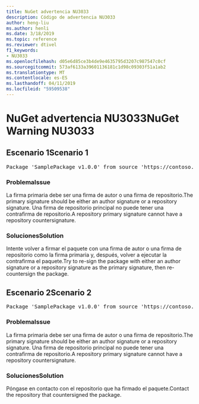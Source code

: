 ```yaml
---
title: NuGet advertencia NU3033
description: Código de advertencia NU3033
author: heng-liu
ms.author: henli
ms.date: 3/18/2019
ms.topic: reference
ms.reviewer: dtivel
f1_keywords:
- NU3033
ms.openlocfilehash: d05e6d85ce3b4de9e4635795d3207c987547c0cf
ms.sourcegitcommit: 573af6133a39601136181c1d98c09303f51a1ab2
ms.translationtype: MT
ms.contentlocale: es-ES
ms.lasthandoff: 04/11/2019
ms.locfileid: "59509538"
---
```

# <a name="nuget-warning-nu3033"></a><span data-ttu-id="1516f-103">NuGet advertencia NU3033</span><span class="sxs-lookup"><span data-stu-id="1516f-103">NuGet Warning NU3033</span></span>

## <a name="scenario-1"></a><span data-ttu-id="1516f-104">Escenario 1</span><span class="sxs-lookup"><span data-stu-id="1516f-104">Scenario 1</span></span>

<pre>Package 'SamplePackage v1.0.0' from source 'https://contoso.com/index.json': A repository primary signature must not have a repository countersignature.</pre>

### <a name="issue"></a><span data-ttu-id="1516f-105">Problema</span><span class="sxs-lookup"><span data-stu-id="1516f-105">Issue</span></span>

<span data-ttu-id="1516f-106">La firma primaria debe ser una firma de autor o una firma de repositorio.</span><span class="sxs-lookup"><span data-stu-id="1516f-106">The primary signature should be either an author signature or a repository signature.</span></span> <span data-ttu-id="1516f-107">Una firma de repositorio principal no puede tener una contrafirma de repositorio.</span><span class="sxs-lookup"><span data-stu-id="1516f-107">A repository primary signature cannot have a repository countersignature.</span></span>

### <a name="solution"></a><span data-ttu-id="1516f-108">Soluciones</span><span class="sxs-lookup"><span data-stu-id="1516f-108">Solution</span></span>

<span data-ttu-id="1516f-109">Intente volver a firmar el paquete con una firma de autor o una firma de repositorio como la firma primaria y, después, volver a ejecutar la contrafirma el paquete.</span><span class="sxs-lookup"><span data-stu-id="1516f-109">Try to re-sign the package with either an author signature or a repository signature as the primary signature, then re-countersign the package.</span></span>



## <a name="scenario-2"></a><span data-ttu-id="1516f-110">Escenario 2</span><span class="sxs-lookup"><span data-stu-id="1516f-110">Scenario 2</span></span>

<pre>Package 'SamplePackage v1.0.0' from source 'https://contoso.com/index.json': A repository primary signature must not have a repository countersignature.</pre>

### <a name="issue"></a><span data-ttu-id="1516f-111">Problema</span><span class="sxs-lookup"><span data-stu-id="1516f-111">Issue</span></span>

<span data-ttu-id="1516f-112">La firma primaria debe ser una firma de autor o una firma de repositorio.</span><span class="sxs-lookup"><span data-stu-id="1516f-112">The primary signature should be either an author signature or a repository signature.</span></span> <span data-ttu-id="1516f-113">Una firma de repositorio principal no puede tener una contrafirma de repositorio.</span><span class="sxs-lookup"><span data-stu-id="1516f-113">A repository primary signature cannot have a repository countersignature.</span></span>

### <a name="solution"></a><span data-ttu-id="1516f-114">Soluciones</span><span class="sxs-lookup"><span data-stu-id="1516f-114">Solution</span></span>

<span data-ttu-id="1516f-115">Póngase en contacto con el repositorio que ha firmado el paquete.</span><span class="sxs-lookup"><span data-stu-id="1516f-115">Contact the repository that countersigned the package.</span></span>